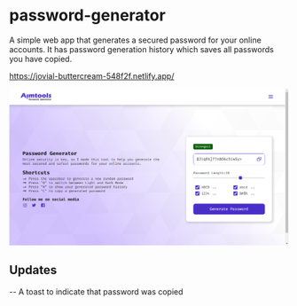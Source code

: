 # password-generator

A simple web app that generates a secured password for your online accounts. It has password generation history which saves all passwords you have copied.

https://jovial-buttercream-548f2f.netlify.app/

![](./screenshot.png)

## Updates

-- A toast to indicate that password was copied
